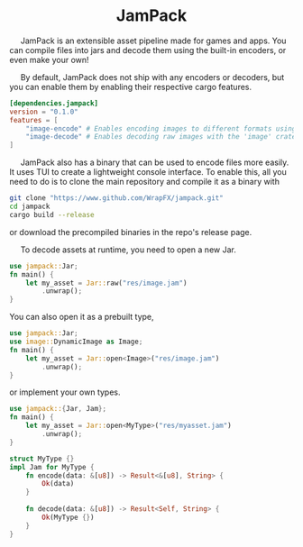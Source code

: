 <div align="center">

# JamPack

</div>

&nbsp;&nbsp;&nbsp;&nbsp;
JamPack is an extensible asset pipeline made for games and apps. You can compile files into jars and decode them using the built-in encoders, or even make your own!

&nbsp;&nbsp;&nbsp;&nbsp;
By default, JamPack does not ship with any encoders or decoders, but you can enable them by enabling their respective cargo features.

```TOML
[dependencies.jampack]
version = "0.1.0"
features = [
    "image-encode" # Enables encoding images to different formats using the 'image' crate
    "image-decode" # Enables decoding raw images with the 'image' crate
]
```

&nbsp;&nbsp;&nbsp;&nbsp;
JamPack also has a binary that can be used to encode files more easily. It uses TUI to create a lightweight console interface. To enable this, all you need to do is to clone the main repository and compile it as a binary with

```Bash
git clone "https://www.github.com/WrapFX/jampack.git"
cd jampack
cargo build --release
```

or download the precompiled binaries in the repo's release page.

&nbsp;&nbsp;&nbsp;&nbsp;
To decode assets at runtime, you need to open a new Jar.

```Rust
use jampack::Jar;
fn main() {
    let my_asset = Jar::raw("res/image.jam")
        .unwrap();
}
```

You can also open it as a prebuilt type,

```Rust
use jampack::Jar;
use image::DynamicImage as Image;
fn main() {
    let my_asset = Jar::open<Image>("res/image.jam")
        .unwrap();
}
```

or implement your own types.

```Rust
use jampack::{Jar, Jam};
fn main() {
    let my_asset = Jar::open<MyType>("res/myasset.jam")
        .unwrap();
}

struct MyType {}
impl Jam for MyType {
    fn encode(data: &[u8]) -> Result<&[u8], String> {
        Ok(data)
    }
    
    fn decode(data: &[u8]) -> Result<Self, String> {
        Ok(MyType {})
    }
}
```